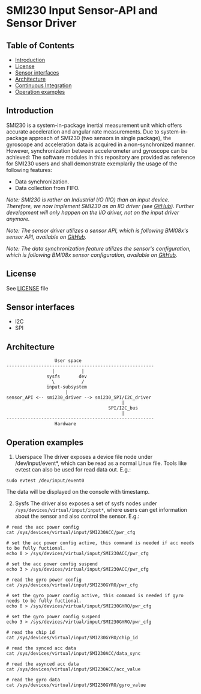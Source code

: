 # SMI230 Input Sensor-API and Sensor Driver

## Table of Contents
 - [Introduction](#Intro)
 - [License](#License)
 - [Sensor interfaces](#interfaces)
 - [Architecture](#Architecture)
 - [Continuous Integration](#Continuous-Integration)
 - [Operation examples](#examples)

## Introduction <a name=Intro></a>

SMI230 is a system-in-package inertial measurement unit which offers accurate acceleration and angular rate measurements.
Due to system-in-package approach of SMI230 (two sensors in single package), the gyroscope and acceleration data is acquired in a non-synchronized manner.
However, synchronization between accelerometer and gyroscope can be achieved:
The software modules in this repository are provided as reference for SMI230 users and shall demonstrate exemplarily the usage of the following features:
- Data synchronization.
- Data collection from FIFO.

_Note: SMI230 is rather an Industrial I/O (IIO) than an input device. Therefore, we now implement SMI230 as an IIO driver (see [GitHub](https://github.com/boschmemssolutions/SMI230-Linux-Driver-IIO)). Further development will only happen on the IIO driver, not on the input driver anymore._

_Note: The sensor driver utilizes a sensor API, which is following BMI08x's sensor API, available on [GitHub](https://github.com/BoschSensortec/BMI08x-Sensor-API/releases/tag/bmi08x_v1.4.4)._

_Note: The data synchronization feature utilizes the sensor's configuration, which is following BMI08x sensor configuration, available on [GitHub](https://github.com/BoschSensortec/BMI08x-Sensor-API/releases/tag/bmi08x_v1.2.0)._

## License <a name=License></a>
See [LICENSE](drivers/input/sensors/smi230/LICENSE.md) file

## Sensor interfaces <a name=interfaces></a>
* I2C
* SPI

## Architecture <a name=Architecture></a>
```
                  User space
-------------------------------------------------------
                 |          |
               sysfs       dev
                 \          /
               input-subsystem
                      |
sensor_API <-- smi230_driver --> smi230_SPI/I2C_driver
                                           |
                                      SPI/I2C_bus
                                           |
-------------------------------------------------------
                  Hardware
```
## Operation examples <a name=examples></a>
1. Userspace
The driver exposes a device file node under /dev/input/event*, which can be read as a normal Linux file. Tools like evtest can also be used for read data out. E.g.:
```
sudo evtest /dev/input/event0
```
The data will be displayed on the console with timestamp.

2. Sysfs
The driver also exposes a set of sysfs nodes under `/sys/devices/virtual/input/input*`, where users can get information about the sensor and also control the sensor. E.g.:
```
# read the acc power config
cat /sys/devices/virtual/input/SMI230ACC/pwr_cfg

# set the acc power config active, this command is needed if acc needs to be fully fuctional.
echo 0 > /sys/devices/virtual/input/SMI230ACC/pwr_cfg

# set the acc power config suspend
echo 3 > /sys/devices/virtual/input/SMI230ACC/pwr_cfg

# read the gyro power config
cat /sys/devices/virtual/input/SMI230GYRO/pwr_cfg

# set the gyro power config active, this command is needed if gyro needs to be fully fuctional.
echo 0 > /sys/devices/virtual/input/SMI230GYRO/pwr_cfg

# set the gyro power config suspend
echo 3 > /sys/devices/virtual/input/SMI230GYRO/pwr_cfg

# read the chip id
cat /sys/devices/virtual/input/SMI230GYRO/chip_id

# read the synced acc data
cat /sys/devices/virtual/input/SMI230ACC/data_sync

# read the asynced acc data
cat /sys/devices/virtual/input/SMI230ACC/acc_value

# read the gyro data
cat /sys/devices/virtual/input/SMI230GYRO/gyro_value

```
